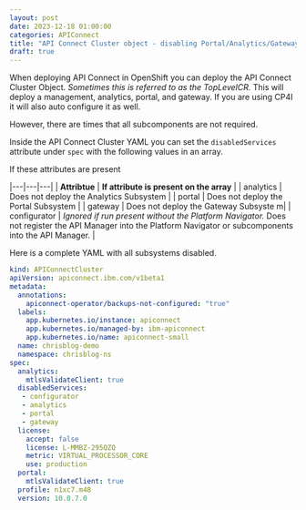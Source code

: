 ```yaml
---
layout: post
date: 2023-12-18 01:00:00
categories: APIConnect
title: "API Connect Cluster object - disabling Portal/Analytics/Gateway"
draft: true
---
```


When deploying API Connect in OpenShift you can deploy the API Connect Cluster Object. *Sometimes this is referred to as the TopLevelCR.* This will deploy a management, analytics, portal, and gateway. If you are using CP4I it will also auto configure it as well.  

However, there are times that all subcomponents are not required.

<!--more-->
Inside the API Connect Cluster YAML you can set the `disabledServices` attribute under `spec` with the following values in an array.

If these attributes are present

|---|---|---|
| **Attribtue** | **If attribute is present on the array** |
| analytics |  Does not deploy the Analytics Subsystem |
| portal |  Does not deploy the Portal Subsystem |
| gateway | Does not deploy the Gateway Subsyste m|
| configurator | *Ignored if run present without the Platform Navigator.* Does not register the API Manager into the Platform Navigator or subcomponents into the API Manager. |

Here is a complete YAML with all subsystems disabled.

```yaml
kind: APIConnectCluster
apiVersion: apiconnect.ibm.com/v1beta1
metadata:
  annotations:
    apiconnect-operator/backups-not-configured: "true"
  labels:
    app.kubernetes.io/instance: apiconnect
    app.kubernetes.io/managed-by: ibm-apiconnect
    app.kubernetes.io/name: apiconnect-small
  name: chrisblog-demo
  namespace: chrisblog-ns
spec:
  analytics:
    mtlsValidateClient: true
  disabledServices:
   - configurator
   - analytics
   - portal
   - gateway
  license:
    accept: false
    license: L-MMBZ-295QZQ
    metric: VIRTUAL_PROCESSOR_CORE
    use: production
  portal:
    mtlsValidateClient: true
  profile: n1xc7.m48
  version: 10.0.7.0
```
